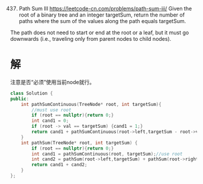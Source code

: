 437. Path Sum III
https://leetcode-cn.com/problems/path-sum-iii/
Given the root of a binary tree and an integer targetSum, return the number of paths where the sum of the values along the path equals targetSum.

The path does not need to start or end at the root or a leaf, but it must go downwards (i.e., traveling only from parent nodes to child nodes).

# 解
注意是否“必须”使用当前node就行。
```c++
class Solution {
public:
    int pathSumContinuous(TreeNode* root, int targetSum){
        //must use root
        if (root == nullptr){return 0;}
        int cand1 = 0;
        if (root -> val == targetSum) {cand1 = 1;}
        return cand1 + pathSumContinuous(root->left,targetSum - root->val) + pathSumContinuous(root->right, targetSum - root -> val);
    }
    int pathSum(TreeNode* root, int targetSum) {
        if (root == nullptr){return 0;}
        int cand1 = pathSumContinuous(root, targetSum);//use root
        int cand2 = pathSum(root->left,targetSum) + pathSum(root->right, targetSum);//dont use root
        return cand1 + cand2;
    }
};
```
